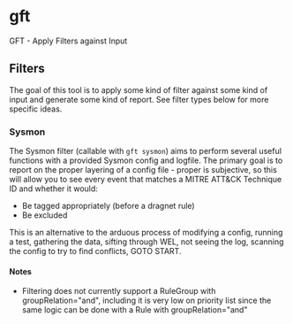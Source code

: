 # gft

GFT - Apply Filters against Input

## Filters

The goal of this tool is to apply some kind of filter against some kind of input and generate some kind of report. See filter types below for more specific ideas.

### Sysmon

The Sysmon filter (callable with `gft sysmon`) aims to perform several useful functions with a provided Sysmon config and logfile. The primary goal is to report on the proper layering of a config file - proper is subjective, so this will allow you to see every event that matches a MITRE ATT&CK Technique ID and whether it would:

- Be tagged appropriately (before a dragnet rule)
- Be excluded

This is an alternative to the arduous process of modifying a config, running a test, gathering the data, sifting through WEL, not seeing the log, scanning the config to try to find conflicts, GOTO START.

#### Notes

- Filtering does not currently support a RuleGroup with groupRelation="and", including it is very low on priority list since the same logic can be done with a Rule with groupRelation="and"
